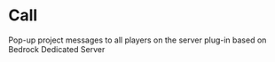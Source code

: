 # Call
Pop-up project messages to all players on the server plug-in based on Bedrock Dedicated Server
